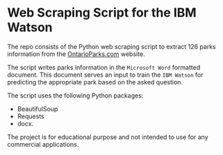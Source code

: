 # Web Scraping Script for the IBM Watson  

The repo consists of the Python web scraping script to extract 126 parks information from the [OntarioParks.com](OntarioParks.com) website. 

The script writes parks information in the `Microsoft Word` formatted document. This document serves an input to train the `IBM Watson` for predicting the appropriate park based on the asked question.

The script uses the following Python packages:
*  BeautifulSoup  
*  Requests  
*  docx.

The project is for educational purpose and not intended to use for any commercial applications. 



